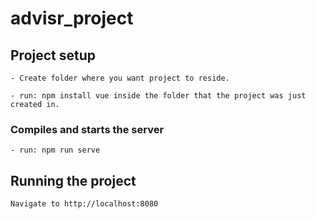# advisr_project

## Project setup
```
- Create folder where you want project to reside.

- run: npm install vue inside the folder that the project was just created in.
```

### Compiles and starts the server
```
- run: npm run serve
```


## Running the project 
```
Navigate to http://localhost:8080 
```
